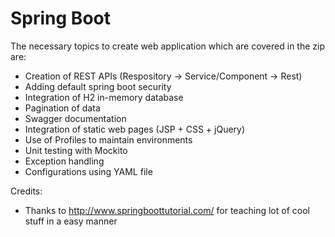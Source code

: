 # Spring Boot
The necessary topics to create web application which are covered in the zip are:
- Creation of REST APIs (Respository -> Service/Component -> Rest)
- Adding default spring boot security
- Integration of H2 in-memory database
- Pagination of data
- Swagger documentation
- Integration of static web pages (JSP + CSS + jQuery)
- Use of Profiles to maintain environments
- Unit testing with Mockito
- Exception handling
- Configurations using YAML file

Credits:
- Thanks to http://www.springboottutorial.com/ for teaching lot of cool stuff in a easy manner
